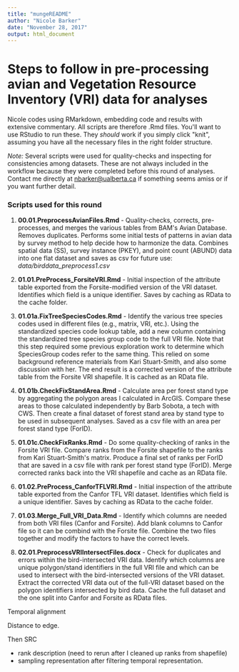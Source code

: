 ```yaml
---
title: "mungeREADME"
author: "Nicole Barker"
date: "November 28, 2017"
output: html_document
---
```


# Steps to follow in pre-processing avian and Vegetation Resource Inventory (VRI) data for analyses

Nicole codes using RMarkdown, embedding code and results with extensive commentary. All scripts are therefore .Rmd files. You'll want to use RStudio to run these. They *should* work if you simply click "knit", assuming you have all the necessary files in the right folder structure.

*Note:* Several scripts were used for quality-checks and inspecting for consistencies among datasets. These are not always included in the workflow because they were completed before this round of analyses. Contact me directly at nbarker@ualberta.ca if something seems amiss or if you want further detail. 

### Scripts used for this round

1. **00.01.PreprocessAvianFiles.Rmd** - Quality-checks, corrects, pre-processes, and merges the various tables from BAM's Avian Database. Removes duplicates. Performs some initial tests of patterns in avian data by survey method to help decide how to harmonize the data. 
Combines spatial data (SS), survey instance (PKEY), and point count (ABUND) data into one flat dataset and saves as csv for future use: _data/birddata_preprocess1.csv_

2. **01.01.PreProcess_ForsiteVRI.Rmd** - Initial inspection of the attribute table exported from the Forsite-modified version of the VRI dataset. Identifies which field is a unique identifier. Saves by caching as RData to the cache folder. 

3. **01.01a.FixTreeSpeciesCodes.Rmd** - Identify the various tree species codes used in different files (e.g., matrix, VRI, etc.). Using the standardized species code lookup table, add a new column containing the standardized tree species group code to the full VRI file. Note that this step required some previous exploration work to determine which SpeciesGroup codes refer to the same thing. This relied on some background reference materials from Kari Stuart-Smith, and also some discussion with her. The end result is a corrected version of the attribute table from the Forsite VRI shapefile. It is cached as an RData file.

4. **01.01b.CheckFixStandArea.Rmd** - Calculate area per forest stand type by aggregating the polygon areas I calculated in ArcGIS. Compare these areas to those calculated independently by Barb Sobota, a tech with CWS. Then create a final dataset of forest stand area by stand type to be used in subsequent analyses. Saved as a csv file with an area per forest stand type (ForID). 

5. **01.01c.CheckFixRanks.Rmd** - Do some quality-checking of ranks in the Forsite VRI file. Compare ranks from the Forsite shapefile to the ranks from Kari Stuart-Smith's matrix. Produce a final set of ranks per ForID that are saved in a csv file with rank per forest stand type (ForID). Merge corrected ranks back into the VRI shapefile and cache as an RData file. 

6. **01.02.PreProcess_CanforTFLVRI.Rmd** - Initial inspection of the attribute table exported from the Canfor TFL VRI dataset. Identifies which field is a unique identifier. Saves by caching as RData to the cache folder. 

7. **01.03.Merge_Full_VRI_Data.Rmd** - Identify which columns are needed from both VRI files (Canfor and Forsite). Add blank columns to Canfor file so it can be combind with the Forsite file. Combine the two files together and modify the factors to have the correct levels. 

8. **02.01.PreprocessVRIIntersectFiles.docx** - Check for duplicates and errors within the bird-intersected VRI data. Identify which columns are unique polygon/stand identifiers in the full VRI file and which can be used to intersect with the bird-intersected versions of the VRI dataset. Extract the corrected VRI data out of the full-VRI dataset based on the polygon identifiers intersected by bird data. Cache the full dataset and the one split into Canfor and Forsite as RData files. 



Temporal alignment

Distance to edge. 


Then SRC 
* rank description (need to rerun after I cleaned up ranks  from shapefile)
* sampling representation after filtering temporal representation. 






